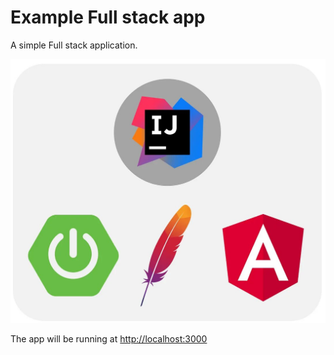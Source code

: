 Example Full stack app
=========
A simple Full stack application.

![Spring + Angular](spring_angular.jpg)

The app will be running at [http://localhost:3000](http://localhost:3000)
